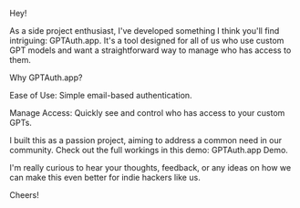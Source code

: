 Hey!

As a side project enthusiast, I've developed something I think you'll find intriguing: GPTAuth.app. It's a tool designed for all of us who use custom GPT models and want a straightforward way to manage who has access to them.

Why GPTAuth.app?

Ease of Use: Simple email-based authentication.

Manage Access: Quickly see and control who has access to your custom GPTs.

I built this as a passion project, aiming to address a common need in our community. Check out the full workings in this demo: GPTAuth.app Demo.

I'm really curious to hear your thoughts, feedback, or any ideas on how we can make this even better for indie hackers like us.

Cheers!
